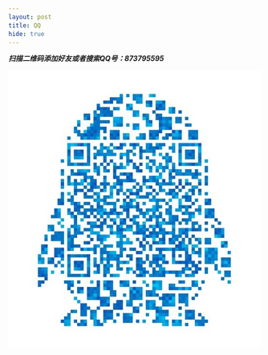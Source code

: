 ```yaml
---
layout: post
title: QQ
hide: true
---
```


***扫描二维码添加好友或者搜索QQ号：873795595***

![QQ](/media/image/qq_qr_code.JPG)

